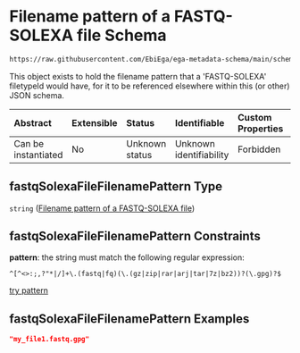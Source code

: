 # Filename pattern of a FASTQ-SOLEXA file Schema

```txt
https://raw.githubusercontent.com/EbiEga/ega-metadata-schema/main/schemas/EGA.common-definitions.json#/$defs/fastqSolexaFileFilenamePattern
```

This object exists to hold the filename pattern that a 'FASTQ-SOLEXA' filetypeId would have, for it to be referenced elsewhere within this (or other) JSON schema.

| Abstract            | Extensible | Status         | Identifiable            | Custom Properties | Additional Properties | Access Restrictions | Defined In                                                                                           |
| :------------------ | :--------- | :------------- | :---------------------- | :---------------- | :-------------------- | :------------------ | :--------------------------------------------------------------------------------------------------- |
| Can be instantiated | No         | Unknown status | Unknown identifiability | Forbidden         | Allowed               | none                | [EGA.common-definitions.json\*](../../../schemas/EGA.common-definitions.json "open original schema") |

## fastqSolexaFileFilenamePattern Type

`string` ([Filename pattern of a FASTQ-SOLEXA file](ega-4-defs-filename-pattern-of-a-fastq-solexa-file.md))

## fastqSolexaFileFilenamePattern Constraints

**pattern**: the string must match the following regular expression:&#x20;

```regexp
^[^<>:;,?"*|/]+\.(fastq|fq)(\.(gz|zip|rar|arj|tar|7z|bz2))?(\.gpg)?$
```

[try pattern](https://regexr.com/?expression=%5E%5B%5E%3C%3E%3A%3B%2C%3F%22*%7C%2F%5D%2B%5C.\(fastq%7Cfq\)\(%5C.\(gz%7Czip%7Crar%7Carj%7Ctar%7C7z%7Cbz2\)\)%3F\(%5C.gpg\)%3F%24 "try regular expression with regexr.com")

## fastqSolexaFileFilenamePattern Examples

```json
"my_file1.fastq.gpg"
```
